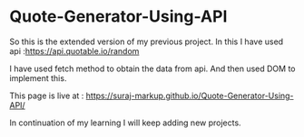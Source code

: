 # Quote-Generator-Using-API

So this is the extended version of my previous project.
In this I have used api :https://api.quotable.io/random

I have used fetch method to obtain the data from api. And then used DOM to implement this.

This page is live at : https://suraj-markup.github.io/Quote-Generator-Using-API/

In continuation of my learning I will keep adding new projects.
